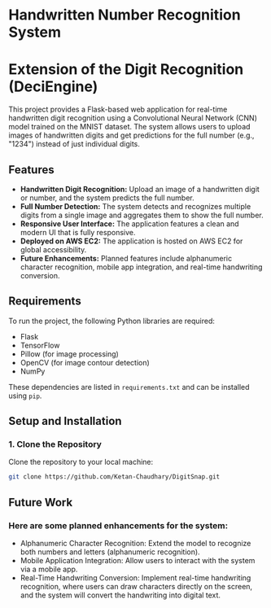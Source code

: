# Handwritten Number Recognition System

# Extension of the Digit Recognition (DeciEngine)
This project provides a Flask-based web application for real-time handwritten digit recognition using a Convolutional Neural Network (CNN) model trained on the MNIST dataset. The system allows users to upload images of handwritten digits and get predictions for the full number (e.g., "1234") instead of just individual digits.

## Features

- **Handwritten Digit Recognition:** Upload an image of a handwritten digit or number, and the system predicts the full number.
- **Full Number Detection:** The system detects and recognizes multiple digits from a single image and aggregates them to show the full number.
- **Responsive User Interface:** The application features a clean and modern UI that is fully responsive.
- **Deployed on AWS EC2:** The application is hosted on AWS EC2 for global accessibility.
- **Future Enhancements:** Planned features include alphanumeric character recognition, mobile app integration, and real-time handwriting conversion.

## Requirements

To run the project, the following Python libraries are required:

- Flask
- TensorFlow
- Pillow (for image processing)
- OpenCV (for image contour detection)
- NumPy

These dependencies are listed in `requirements.txt` and can be installed using `pip`.

## Setup and Installation

### 1. Clone the Repository

Clone the repository to your local machine:

```bash
git clone https://github.com/Ketan-Chaudhary/DigitSnap.git
```

## Future Work

### Here are some planned enhancements for the system:
- Alphanumeric Character Recognition: Extend the model to recognize both numbers and letters (alphanumeric recognition).
- Mobile Application Integration: Allow users to interact with the system via a mobile app.
- Real-Time Handwriting Conversion: Implement real-time handwriting recognition, where users can draw characters directly on the screen, and the system will convert the handwriting into digital text.